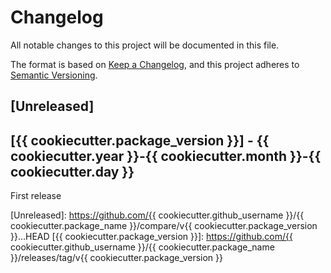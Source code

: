 # Changelog
All notable changes to this project will be documented in this file.

The format is based on [Keep a Changelog](https://keepachangelog.com/en/1.0.0/),
and this project adheres to [Semantic Versioning](https://semver.org/spec/v2.0.0.html).

## [Unreleased]

## [{{ cookiecutter.package_version }}] - {{ cookiecutter.year }}-{{ cookiecutter.month }}-{{ cookiecutter.day }}

First release

[Unreleased]: https://github.com/{{ cookiecutter.github_username }}/{{ cookiecutter.package_name }}/compare/v{{ cookiecutter.package_version }}...HEAD
[{{ cookiecutter.package_version }}]: https://github.com/{{ cookiecutter.github_username }}/{{ cookiecutter.package_name }}/releases/tag/v{{ cookiecutter.package_version }}
